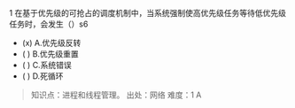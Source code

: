 1
在基于优先级的可抢占的调度机制中，当系统强制使高优先级任务等待低优先级任务时，会发生（）s6
- (x) A.优先级反转
- ( ) B.优先级重置
- ( ) C.系统错误
- ( ) D.死循环

> 知识点：进程和线程管理。
> 出处：网络
> 难度：1
> A
